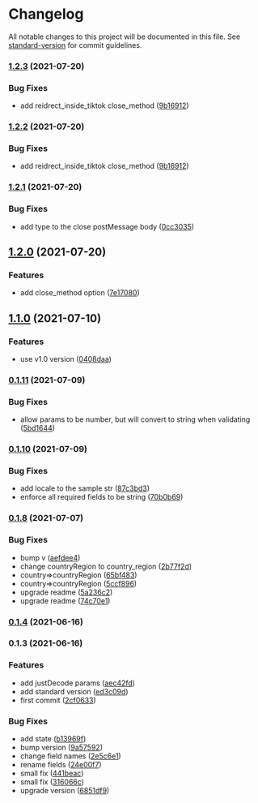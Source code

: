 # Changelog

All notable changes to this project will be documented in this file. See [standard-version](https://github.com/conventional-changelog/standard-version) for commit guidelines.

### [1.2.3](https://github.com/bytedance/TiktokBusinessPlugin/compare/v1.2.1...v1.2.3) (2021-07-20)


### Bug Fixes

* add reidrect_inside_tiktok close_method ([9b16912](https://github.com/bytedance/TiktokBusinessPlugin/commit/9b16912b6f6c855df61a6344ae08cdb81b5985d0))

### [1.2.2](https://github.com/bytedance/TiktokBusinessPlugin/compare/v1.2.1...v1.2.2) (2021-07-20)


### Bug Fixes

* add reidrect_inside_tiktok close_method ([9b16912](https://github.com/bytedance/TiktokBusinessPlugin/commit/9b16912b6f6c855df61a6344ae08cdb81b5985d0))

### [1.2.1](https://github.com/bytedance/TiktokBusinessPlugin/compare/v1.2.0...v1.2.1) (2021-07-20)


### Bug Fixes

* add type to the close postMessage body ([0cc3035](https://github.com/bytedance/TiktokBusinessPlugin/commit/0cc3035e7c8b2a766df751275ab9d80c98751786))

## [1.2.0](https://github.com/bytedance/TiktokBusinessPlugin/compare/v1.1.0...v1.2.0) (2021-07-20)


### Features

* add close_method option ([7e17080](https://github.com/bytedance/TiktokBusinessPlugin/commit/7e170803b6f1e88db7ca558aa87efd86608f43b7))

## [1.1.0](https://github.com/bytedance/TiktokBusinessPlugin/compare/v0.1.11...v1.1.0) (2021-07-10)


### Features

* use v1.0 version ([0408daa](https://github.com/bytedance/TiktokBusinessPlugin/commit/0408daa19620b68671006618abe1e13082b62865))

### [0.1.11](https://github.com/bytedance/TiktokBusinessPlugin/compare/v0.1.10...v0.1.11) (2021-07-09)


### Bug Fixes

* allow params to be number, but will convert to string when validating ([5bd1644](https://github.com/bytedance/TiktokBusinessPlugin/commit/5bd16449c64e788fb3c5f1233f39de6fa38daa20))

### [0.1.10](https://github.com/bytedance/TiktokBusinessPlugin/compare/v0.1.8...v0.1.10) (2021-07-09)


### Bug Fixes

* add locale to the sample str ([87c3bd3](https://github.com/bytedance/TiktokBusinessPlugin/commit/87c3bd348430a9ea81409b382ee03c444ab94f87))
* enforce all required fields to be string ([70b0b69](https://github.com/bytedance/TiktokBusinessPlugin/commit/70b0b69407f4eea0bdcee508d6ba47e54020dc5a))

### [0.1.8](https://github.com/bytedance/TiktokBusinessPlugin/compare/v0.1.4...v0.1.8) (2021-07-07)


### Bug Fixes

* bump v ([aefdee4](https://github.com/bytedance/TiktokBusinessPlugin/commit/aefdee4138dc1eb4340c95da79b962876e7970d7))
* change countryRegion to country_region ([2b77f2d](https://github.com/bytedance/TiktokBusinessPlugin/commit/2b77f2d4502217b5b2c5dc5078a7f2b911350d32))
* country=>countryRegion ([65bf483](https://github.com/bytedance/TiktokBusinessPlugin/commit/65bf4834fe6427150e788ab9c0051d8f47220fc4))
* country=>countryRegion ([5ccf896](https://github.com/bytedance/TiktokBusinessPlugin/commit/5ccf8961b341ab23b83af6f93e0cd7c278e3f491))
* upgrade readme ([5a236c2](https://github.com/bytedance/TiktokBusinessPlugin/commit/5a236c268b842f1a92d69302f25d39cbd48d101b))
* upgrade readme ([74c70e1](https://github.com/bytedance/TiktokBusinessPlugin/commit/74c70e1e8e4072d2113aff91a38a57cbc9d3fa2e))

### [0.1.4](https://github.com/bytedance/TiktokBusinessPlugin/compare/v0.1.3...v0.1.4) (2021-06-16)

### 0.1.3 (2021-06-16)


### Features

* add justDecode params ([aec42fd](https://github.com/bytedance/TiktokBusinessPlugin/commit/aec42fd22abc1dca50882d10dab5ebd5ea067f22))
* add standard version ([ed3c09d](https://github.com/bytedance/TiktokBusinessPlugin/commit/ed3c09d8850038bd2e0470738f0c982a2f63d604))
* first commit ([2cf0633](https://github.com/bytedance/TiktokBusinessPlugin/commit/2cf0633d90df7e4a1ee9672a8f8f2aa7aa5f707f))


### Bug Fixes

* add state ([b13969f](https://github.com/bytedance/TiktokBusinessPlugin/commit/b13969f660a35e2376b8b9900549cb0b21bc2a1a))
* bump version ([9a57592](https://github.com/bytedance/TiktokBusinessPlugin/commit/9a5759280b1b880d58f1e8e9519e85f143f4dfed))
* change field names ([2e5c6e1](https://github.com/bytedance/TiktokBusinessPlugin/commit/2e5c6e1de4dd051252277beb201d65547913716e))
* rename fields ([24e00f7](https://github.com/bytedance/TiktokBusinessPlugin/commit/24e00f73fda82cf1b3e364e5d6b14521002609ac))
* small fix ([441beac](https://github.com/bytedance/TiktokBusinessPlugin/commit/441beacf213dd6486e274eba722deb4fd71f8c0c))
* small fix ([316066c](https://github.com/bytedance/TiktokBusinessPlugin/commit/316066cd84d567c7fa18f0e129a897758c97d8d5))
* upgrade version ([6851df9](https://github.com/bytedance/TiktokBusinessPlugin/commit/6851df9eb6722bfa0e18022124b5bddba89f3c66))
